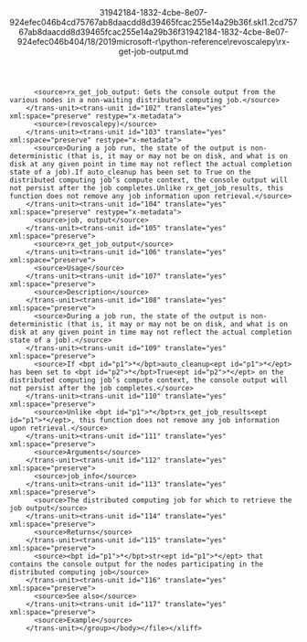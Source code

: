 <?xml version="1.0"?><xliff version="1.2" xmlns="urn:oasis:names:tc:xliff:document:1.2" xmlns:xsi="http://www.w3.org/2001/XMLSchema-instance" xsi:schemaLocation="urn:oasis:names:tc:xliff:document:1.2 xliff-core-1.2-transitional.xsd"><file datatype="xml" original="rx-get-job-output.md" source-language="en-US" target-language="en-US"><header><tool tool-id="mdxliff" tool-name="mdxliff" tool-version="1.0-d1654b2" tool-company="Microsoft" /><xliffext:skl_file_name xmlns:xliffext="urn:microsoft:content:schema:xliffextensions">31942184-1832-4cbe-8e07-924efec046b4cd75767ab8daacdd8d39465fcac255e14a29b36f.skl</xliffext:skl_file_name><xliffext:version xmlns:xliffext="urn:microsoft:content:schema:xliffextensions">1.2</xliffext:version><xliffext:ms.openlocfilehash xmlns:xliffext="urn:microsoft:content:schema:xliffextensions">cd75767ab8daacdd8d39465fcac255e14a29b36f</xliffext:ms.openlocfilehash><xliffext:ms.sourcegitcommit xmlns:xliffext="urn:microsoft:content:schema:xliffextensions">31942184-1832-4cbe-8e07-924efec046b4</xliffext:ms.sourcegitcommit><xliffext:ms.lasthandoff xmlns:xliffext="urn:microsoft:content:schema:xliffextensions">04/18/2019</xliffext:ms.lasthandoff><xliffext:ms.openlocfilepath xmlns:xliffext="urn:microsoft:content:schema:xliffextensions">microsoft-r\python-reference\revoscalepy\rx-get-job-output.md</xliffext:ms.openlocfilepath></header><body><group id="content" extype="content"><trans-unit id="101" translate="yes" xml:space="preserve" restype="x-metadata">
          <source>rx_get_job_output: Gets the console output from the various nodes in a non-waiting distributed computing job.</source>
        </trans-unit><trans-unit id="102" translate="yes" xml:space="preserve" restype="x-metadata">
          <source>(revoscalepy)</source>
        </trans-unit><trans-unit id="103" translate="yes" xml:space="preserve" restype="x-metadata">
          <source>During a job run, the state of the output is non-deterministic (that is, it may or may not be on disk, and what is on disk at any given point in time may not reflect the actual completion state of a job).If auto_cleanup has been set to True on the distributed computing job’s compute context, the console output will not persist after the job completes.Unlike rx_get_job_results, this function does not remove any job information upon retrieval.</source>
        </trans-unit><trans-unit id="104" translate="yes" xml:space="preserve" restype="x-metadata">
          <source>job, output</source>
        </trans-unit><trans-unit id="105" translate="yes" xml:space="preserve">
          <source>rx_get_job_output</source>
        </trans-unit><trans-unit id="106" translate="yes" xml:space="preserve">
          <source>Usage</source>
        </trans-unit><trans-unit id="107" translate="yes" xml:space="preserve">
          <source>Description</source>
        </trans-unit><trans-unit id="108" translate="yes" xml:space="preserve">
          <source>During a job run, the state of the output is non-deterministic (that is, it may or may not be on disk, and what is on disk at any given point in time may not reflect the actual completion state of a job).</source>
        </trans-unit><trans-unit id="109" translate="yes" xml:space="preserve">
          <source>If <bpt id="p1">*</bpt>auto_cleanup<ept id="p1">*</ept> has been set to <bpt id="p2">*</bpt>True<ept id="p2">*</ept> on the distributed computing job’s compute context, the console output will not persist after the job completes.</source>
        </trans-unit><trans-unit id="110" translate="yes" xml:space="preserve">
          <source>Unlike <bpt id="p1">*</bpt>rx_get_job_results<ept id="p1">*</ept>, this function does not remove any job information upon retrieval.</source>
        </trans-unit><trans-unit id="111" translate="yes" xml:space="preserve">
          <source>Arguments</source>
        </trans-unit><trans-unit id="112" translate="yes" xml:space="preserve">
          <source>job_info</source>
        </trans-unit><trans-unit id="113" translate="yes" xml:space="preserve">
          <source>The distributed computing job for which to retrieve the job output</source>
        </trans-unit><trans-unit id="114" translate="yes" xml:space="preserve">
          <source>Returns</source>
        </trans-unit><trans-unit id="115" translate="yes" xml:space="preserve">
          <source><bpt id="p1">*</bpt>str<ept id="p1">*</ept> that contains the console output for the nodes participating in the distributed computing job</source>
        </trans-unit><trans-unit id="116" translate="yes" xml:space="preserve">
          <source>See also</source>
        </trans-unit><trans-unit id="117" translate="yes" xml:space="preserve">
          <source>Example</source>
        </trans-unit></group></body></file></xliff>